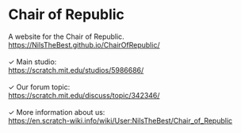 # Chair of Republic
A website for the Chair of Republic.
https://NilsTheBest.github.io/ChairOfRepublic/
<br>
<br>
✓ Main studio:
<br>
https://scratch.mit.edu/studios/5986686/
<br>
<br>
✓ Our forum topic:
<br>
https://scratch.mit.edu/discuss/topic/342346/
<br>
<br>
✓ More information about us:
<br>
https://en.scratch-wiki.info/wiki/User:NilsTheBest/Chair_of_Republic
